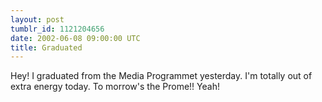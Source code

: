 ```yaml
---
layout: post
tumblr_id: 1121204656
date: 2002-06-08 09:00:00 UTC
title: Graduated
---
```


Hey! I graduated from the Media Programmet yesterday. I'm totally out of extra energy today. To morrow's the Prome!! Yeah!
